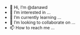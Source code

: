 - 👋 Hi, I’m @danawd
- 👀 I’m interested in ...
- 🌱 I’m currently learning ...
- 💞️ I’m looking to collaborate on ...
- 📫 How to reach me ...

<!---
danawd/danawd is a ✨ special ✨ repository because its `README.md` (this file) appears on your GitHub profile.
You can click the Preview link to take a look at your changes.
--->
